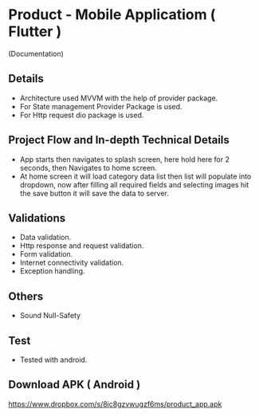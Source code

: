 # Product - Mobile Applicatiom ( Flutter )
(Documentation)

## Details

* Architecture used MVVM with the help of provider package.
* For State management Provider Package is used.
* For Http request dio package is used.


## Project Flow and In-depth Technical Details

* App starts then navigates to splash screen, here hold here for 2 seconds, then Navigates to home screen.
* At home screen it will load category data list then list will populate into dropdown, now after filling all required fields and selecting images hit the save button it will save the data to server.

## Validations

* Data validation.
* Http response and request validation.
* Form validation.
* Internet connectivity validation.
* Exception handling.

## Others

* Sound Null-Safety

## Test

* Tested with android.

## Download APK ( Android )

https://www.dropbox.com/s/8ic8gzvwugzf6ms/product_app.apk
